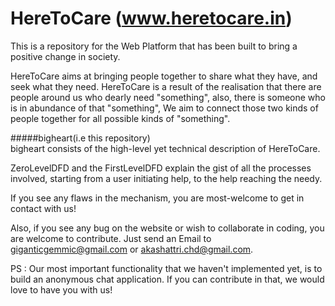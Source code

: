 # HereToCare (www.heretocare.in)

This is a repository for the Web Platform that has been built to bring a positive change in society. 

HereToCare aims at bringing people together to share what they have, and seek what they need. HereToCare is a result of the realisation that there are people around us who dearly need "something", also, there is someone who is in abundance of that "something", We aim to connect those two kinds of people together for all possible kinds of "something". 

#####bigheart(i.e this repository)  
bigheart consists of the high-level yet technical description of HereToCare.

ZeroLevelDFD and the FirstLevelDFD explain the gist of all the processes involved, starting from a user initiating help, to the help reaching the needy. 

If you see any flaws in the mechanism, you are most-welcome to get in contact with us!

Also, if you see any bug on the website or wish to collaborate in coding, you are welcome to contribute.
Just send an Email to giganticgemmic@gmail.com or akashattri.chd@gmail.com. 

PS : Our most important functionality that we haven't implemented yet, is to build an anonymous chat application. If you can contribute in that, we would love to have you with us!
